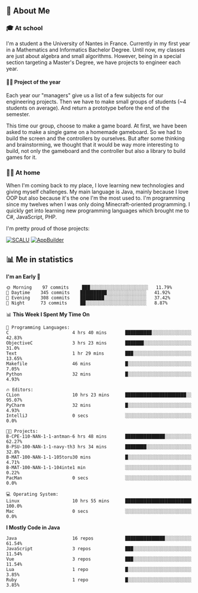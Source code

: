 ## 👀 About Me

### 🎓 At school

I'm a student a the University of Nantes in France. Currently in my first year in a Mathematics and Informatics Bachelor Degree. Until now, my classes are just about algebra and small algorithms. However, being in a special section targeting a Master's Degree, we have projects to engineer each year. 

#### 🔧🔬 Project of the year

Each year our "managers" give us a list of a few subjects for our engineering projects. Then we have to make small groups of students (~4 students on average). And return a prototype before the end of the semester.

This time our group, choose to make a game board. At first, we have been asked to make a single game on a homemade gameboard. So we had to build the screen and the controllers by ourselves. 
But after some thinking and brainstorming, we thought that it would be way more interesting to build, not only the gameboard and the controller but also a library to build games for it.

### 👨‍💻 At home

When I'm coming back to my place, I love learning new technologies and giving myself challenges. My main language is Java, mainly because I love OOP but also because it's the one I'm the most used to. I'm programming since my twelves when I was only doing Minecraft-oriented programming.  I quickly get into learning new programming languages which brought me to C#, JavaScript, PHP. 

I'm pretty proud of those projects:

[![SCALU](https://github-readme-stats.vercel.app/api/pin?username=renardfute&repo=SCALU)](https://github.com/renardfute/scalu)
[![AppBuilder](https://github-readme-stats.vercel.app/api/pin?username=pulsedev2&repo=AppBuilder)](https://github.com/pulsedev2/AppBuilder)

## 📊 Me in statistics
<!--START_SECTION:waka-->
**I'm an Early 🐤** 

```text
🌞 Morning    97 commits     ███░░░░░░░░░░░░░░░░░░░░░░   11.79% 
🌆 Daytime    345 commits    ██████████░░░░░░░░░░░░░░░   41.92% 
🌃 Evening    308 commits    █████████░░░░░░░░░░░░░░░░   37.42% 
🌙 Night      73 commits     ██░░░░░░░░░░░░░░░░░░░░░░░   8.87%

```


📊 **This Week I Spent My Time On** 

```text
💬 Programming Languages: 
C                        4 hrs 40 mins       ██████████░░░░░░░░░░░░░░░   42.83% 
ObjectiveC               3 hrs 23 mins       ███████░░░░░░░░░░░░░░░░░░   31.0% 
Text                     1 hr 29 mins        ███░░░░░░░░░░░░░░░░░░░░░░   13.65% 
Makefile                 46 mins             █░░░░░░░░░░░░░░░░░░░░░░░░   7.05% 
Python                   32 mins             █░░░░░░░░░░░░░░░░░░░░░░░░   4.93%

🔥 Editors: 
CLion                    10 hrs 23 mins      ███████████████████████░░   95.07% 
PyCharm                  32 mins             █░░░░░░░░░░░░░░░░░░░░░░░░   4.93% 
IntelliJ                 0 secs              ░░░░░░░░░░░░░░░░░░░░░░░░░   0.0%

🐱‍💻 Projects: 
B-CPE-110-NAN-1-1-antman-6 hrs 48 mins       ███████████████░░░░░░░░░░   62.27% 
B-PSU-100-NAN-1-1-navy-th3 hrs 34 mins       ████████░░░░░░░░░░░░░░░░░   32.8% 
B-MAT-100-NAN-1-1-105toru30 mins             █░░░░░░░░░░░░░░░░░░░░░░░░   4.71% 
B-MAT-100-NAN-1-1-104inte1 min               ░░░░░░░░░░░░░░░░░░░░░░░░░   0.22% 
PacMan                   0 secs              ░░░░░░░░░░░░░░░░░░░░░░░░░   0.0%

💻 Operating System: 
Linux                    10 hrs 55 mins      █████████████████████████   100.0% 
Mac                      0 secs              ░░░░░░░░░░░░░░░░░░░░░░░░░   0.0%

```

**I Mostly Code in Java** 

```text
Java                     16 repos            ███████████████░░░░░░░░░░   61.54% 
JavaScript               3 repos             ███░░░░░░░░░░░░░░░░░░░░░░   11.54% 
Vue                      3 repos             ███░░░░░░░░░░░░░░░░░░░░░░   11.54% 
Lua                      1 repo              █░░░░░░░░░░░░░░░░░░░░░░░░   3.85% 
Ruby                     1 repo              █░░░░░░░░░░░░░░░░░░░░░░░░   3.85%

```



<!--END_SECTION:waka-->
